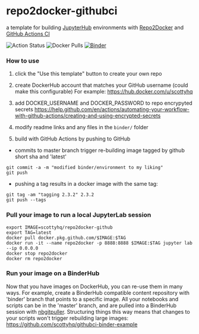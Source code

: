 # repo2docker-githubci
a template for building [JupyterHub](https://jupyter.org/hub) environments with [Repo2Docker](https://repo2docker.readthedocs.io/en/latest/) and [GitHub Actions CI](https://help.github.com/en/actions/automating-your-workflow-with-github-actions) 

![Action Status](https://github.com/scottyhq/repo2docker-githubci/workflows/Repo2Docker/badge.svg)
![Docker Pulls](https://img.shields.io/docker/pulls/scottyhq/repo2docker-githubci)
[![Binder](https://mybinder.org/badge_logo.svg)](https://mybinder.org/v2/gh/scottyhq/repo2docker-githubci/master?urlpath=lab)

### How to use

1) click the "Use this template" button to create your own repo

1) create DockerHub account that matches your GitHub username
(could make this configurable)
For example: https://hub.docker.com/u/scottyhq

1) add DOCKER_USERNAME and DOCKER_PASSWORD to repo encrypyted secrets
https://help.github.com/en/actions/automating-your-workflow-with-github-actions/creating-and-using-encrypted-secrets

1) modify readme links and any files in the `binder/` folder

1) build with GitHub Actions by pushing to GitHub
* commits to master branch trigger re-building image tagged by github short sha and 'latest'
```
git commit -a -m "modified binder/environment to my liking"
git push
```
* pushing a tag results in a docker image with the same tag:
```
git tag -am "tagging 2.3.2" 2.3.2
git push --tags
```

### Pull your image to run a local JupyterLab session
```
export IMAGE=scottyhq/repo2docker-github
export TAG=latest
docker pull docker.pkg.github.com/$IMAGE:$TAG
docker run -it --name repo2docker -p 8888:8888 $IMAGE:$TAG jupyter lab --ip 0.0.0.0
docker stop repo2docker
docker rm repo2docker
```

### Run your image on a BinderHub
Now that you have images on DockerHub, you can re-use them in many ways. For example, create a BinderHub compatible content repository with 'binder' branch that points to a specific image. All your notebooks and scripts can be in the 'master' branch, and are pulled into a BinderHub session with [nbgitpuller](https://github.com/jupyterhub/nbgitpuller). Structuring things this way means that changes to your scripts won't trigger rebuilding large images:
https://github.com/scottyhq/githubci-binder-example
